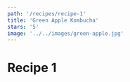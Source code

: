 ```yaml
---
path: '/recipes/recipe-1'
title: 'Green Apple Kombucha'
stars: '5'
image: '../../images/green-apple.jpg'
---
```


# Recipe 1